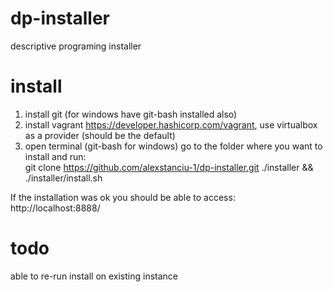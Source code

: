 # dp-installer
descriptive programing installer

# install
1. install git (for windows have git-bash installed also)
2. install vagrant https://developer.hashicorp.com/vagrant, use virtualbox as a provider (should be the default)
3. open terminal (git-bash for windows) go to the folder where you want to install and run:<br/>
   git clone https://github.com/alexstanciu-1/dp-installer.git ./installer && ./installer/install.sh

If the installation was ok you should be able to access:<br/>
http://localhost:8888/

# todo
able to re-run install on existing instance
